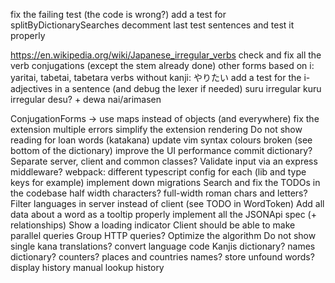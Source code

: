 fix the failing test (the code is wrong?)
add a test for splitByDictionarySearches
decomment last test sentences and test it properly

https://en.wikipedia.org/wiki/Japanese_irregular_verbs
check and fix all the verb conjugations (except the stem already done)
other forms based on i: yaritai, tabetai, tabetara
verbs without kanji: やりたい
add a test for the i-adjectives in a sentence (and debug the lexer if needed)
suru irregular
kuru irregular
desu? + dewa nai/arimasen

ConjugationForms -> use maps instead of objects (and everywhere)
fix the extension multiple errors
simplify the extension rendering
Do not show reading for loan words (katakana)
update vim syntax colours broken (see bottom of the dictionary)
improve the UI performance
commit dictionary?
Separate server, client and common classes?
Validate input via an express middleware?
webpack: different typescript config for each (lib and type keys for example)
implement down migrations
Search and fix the TODOs in the codebase
half width characters? full-width roman chars and letters?
Filter languages in server instead of client (see TODO in WordToken)
Add all data about a word as a tooltip
properly implement all the JSONApi spec (+ relationships)
Show a loading indicator
Client should be able to make parallel queries
Group HTTP queries?
Optimize the algorithm
Do not show single kana translations?
convert language code
Kanjis dictionary?
names dictionary?
counters?
places and countries names?
store unfound words?
display history
manual lookup history
